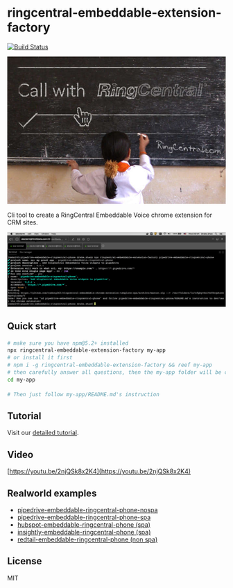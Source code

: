 # ringcentral-embeddable-extension-factory

[![Build Status](https://travis-ci.org/ringcentral/ringcentral-embeddable-extension-factory.svg?branch=release)](https://travis-ci.org/ringcentral/ringcentral-embeddable-extension-factory)

![cli](screenshots/bb.jpg)

Cli tool to create a RingCentral Embeddable Voice chrome extension for CRM sites.

![cli](screenshots/cli.png)

## Quick start

```bash
# make sure you have npm@5.2+ installed
npx ringcentral-embeddable-extension-factory my-app
# or install it first
# npm i -g ringcentral-embeddable-extension-factory && reef my-app
# then carefully answer all questions, then the my-app folder will be create
cd my-app

# Then just follow my-app/README.md's instruction
```

## Tutorial

Visit our [detailed tutorial](https://ringcentral-tutorials.github.io/build-chrome-ringcentral-widgets-extension-for-crm).

## Video

[https://youtu.be/2njQSk8x2K4](https://youtu.be/2njQSk8x2K4)

## Realworld examples

- [pipedrive-embeddable-ringcentral-phone-nospa](https://github.com/ringcentral/pipedrive-embeddable-ringcentral-phone-nospa)
- [pipedrive-embeddable-ringcentral-phone-spa](https://github.com/ringcentral/pipedrive-embeddable-ringcentral-phone-spa)
- [hubspot-embeddable-ringcentral-phone (spa)](https://github.com/ringcentral/hubspot-embeddable-ringcentral-phone)
- [insightly-embeddable-ringcentral-phone (spa)](https://github.com/ringcentral/insightly-embeddable-ringcentral-phone)
- [redtail-embeddable-ringcentral-phone (non spa)](https://github.com/ringcentral/redtail-embeddable-ringcentral-phone)

## License

MIT
